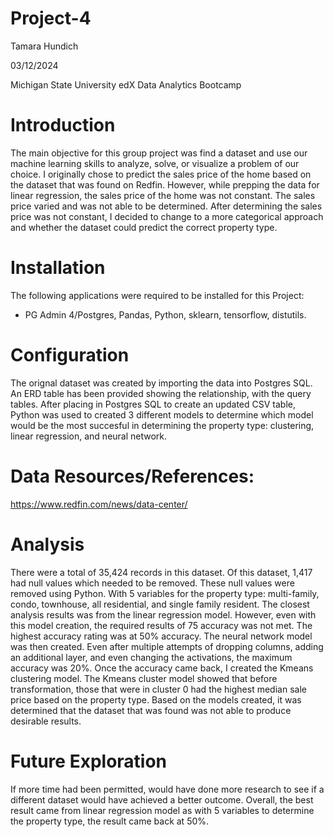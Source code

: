 # Project-4

Tamara Hundich

03/12/2024

Michigan State University edX Data Analytics Bootcamp 

# Introduction 
The main objective for this group project was find a dataset and use our machine learning skills to analyze, solve, or visualize a problem of our choice. I originally chose to predict the sales price of the home based on the dataset that was found on Redfin. However, while prepping the data for linear regression, the sales price of the home was not constant. The sales price varied and was not able to be determined. After determining the sales price was not constant, I decided to change to a more categorical approach and whether the dataset could predict the correct property type.  

# Installation 
The following applications were required to be installed for this Project: 
- PG Admin 4/Postgres, Pandas, Python, sklearn, tensorflow, distutils. 

# Configuration 
The orignal dataset was created by importing the data into Postgres SQL. An ERD table has been provided showing the relationship, with the query tables. After placing in Postgres SQL to create an updated CSV table, Python was used to created 3 different models to determine which model would be the most succesful in determining the property type: clustering, linear regression, and neural network. 

# Data Resources/References: 
https://www.redfin.com/news/data-center/

# Analysis 
There were a total of 35,424 records in this dataset. Of this dataset, 1,417 had null values which needed to be removed. These null values were removed using Python. With 5 variables for the property type: multi-family, condo, townhouse, all residential, and single family resident. The closest analysis results was from the linear regression model. However, even with this model creation, the required results of 75 accuracy was not met. The highest accuracy rating was at 50% accuracy. The neural network model was then created. Even after multiple attempts of dropping columns, adding an additional layer, and even changing the activations, the maximum accuracy was 20%. Once the accuracy came back, I created the Kmeans clustering model. The Kmeans cluster model showed that before transformation, those that were in cluster 0 had the highest median sale price based on the property type. Based on the models created, it was determined that the dataset that was found was not able to produce desirable results. 

# Future Exploration 
If more time had been permitted, would have done more research to see if a different dataset would have achieved a better outcome. Overall, the best result came from linear regression model as with 5 variables to determine the property type, the result came back at 50%. 